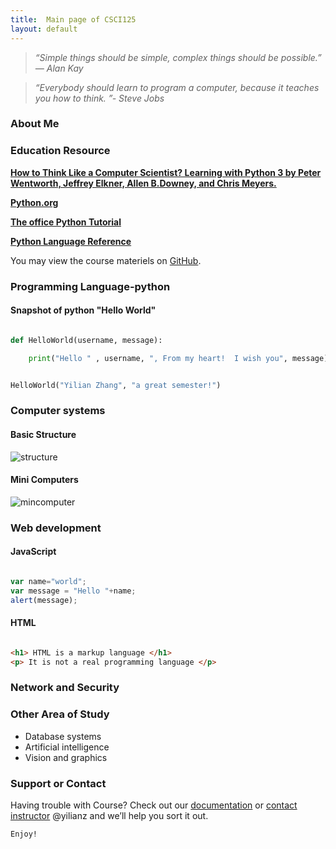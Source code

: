 ```yaml
---
title:  Main page of CSCI125
layout: default
---
```



> *“Simple things should be simple, complex things should be possible.” ― Alan Kay* 

> *“Everybody should learn to program a computer, because it teaches you how to think. ”- Steve Jobs*

### About Me

<!-- Please write a short pargraph about you -->

<!--end of modification -->

### Education Resource 

**[How to Think Like a Computer Scientist? Learning with Python 3 by Peter Wentworth, Jeffrey Elkner, Allen B.Downey, and Chris Meyers.](https://python.camden.rutgers.edu/python_resources/python3_book/index.html)**

**[Python.org](https://www.python.org/about/gettingstarted/)**


**[The office Python Tutorial](https://docs.python.org/3/tutorial/index.html)** 

**[Python Language Reference](https://docs.python.org/3/)**


You may view the course materiels on [GitHub](https://github.com/csc125-USCAiken/csc125-USCAiken.github.io).



### Programming Language-python

#### Snapshot of python "Hello World"

```python

def HelloWorld(username, message):

    print("Hello " , username, ", From my heart!  I wish you", message)


HelloWorld("Yilian Zhang", "a great semester!")

```


### Computer systems
#### Basic Structure
  ![structure](./basic_structure.png) 
#### Mini Computers
  
  ![mincomputer](./mincomputer.jpg) 

### Web development


#### JavaScript

```javascript

var name="world";
var message = "Hello "+name;
alert(message);

```

#### HTML
```html

<h1> HTML is a markup language </h1>
<p> It is not a real programming language </p>

```


### Network and Security


### Other Area of Study 
 * Database systems
 * Artificial intelligence
 * Vision and graphics


### Support or Contact

Having trouble with Course? Check out our [documentation](https://www.github.com/yilianz/CSCI125) or [contact instructor](yilianz@usca.edu) @yilianz and we’ll help you sort it out. 

```
Enjoy!

```